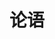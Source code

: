 ---
layout: default
title: 论语
parent: 儒家
level: 3
grand_parent: 先秦两汉
nav_order: 1
has_children: true
---